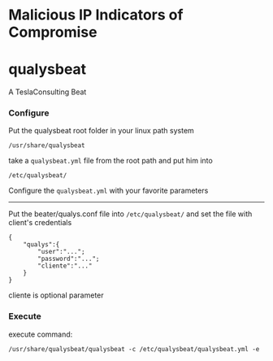 
Malicious IP  Indicators of Compromise
======================================

# qualysbeat


A TeslaConsulting Beat




### Configure

Put the qualysbeat root folder in your linux path system 
```
/usr/share/qualysbeat
```
take a `qualysbeat.yml` file from the root path and put him into
```
/etc/qualysbeat/
```
Configure the `qualysbeat.yml` with your favorite parameters

-----

Put the beater/qualys.conf file into `/etc/qualysbeat/` and set the file with client's credentials

```
{
	"qualys":{
		"user":"...";
		"password":"...";
		"cliente":"..."
	}
}
```
cliente is optional parameter

### Execute

execute command:

```
/usr/share/qualysbeat/qualysbeat -c /etc/qualysbeat/qualysbeat.yml -e
```
